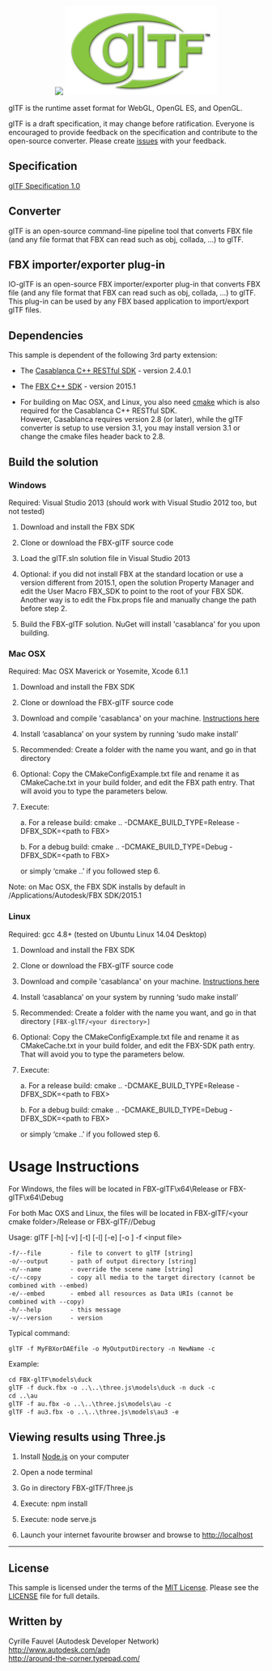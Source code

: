 <p align="center">
<img src="docs/FBX.png" />
<img src="https://github.com/KhronosGroup/glTF/blob/master/specification/figures/glTF_300.jpg" />
</p>

glTF is the runtime asset format for WebGL, OpenGL ES, and OpenGL.

glTF is a draft specification, it may change before ratification.  Everyone is encouraged to provide feedback on the specification and contribute to the open-source converter.  Please create [issues](https://github.com/KhronosGroup/glTF/issues) with your feedback.

## Specification  

[glTF Specification 1.0](https://github.com/KhronosGroup/glTF/blob/master/specification/README.md)


## Converter

glTF is an open-source command-line pipeline tool that converts FBX file (and any file format that FBX can read such as obj, collada, ...) to glTF.


## FBX importer/exporter plug-in

IO-glTF is an open-source FBX importer/exporter plug-in that converts FBX file (and any file format that FBX can read such as obj, collada, ...) to glTF.<br />
This plug-in can be used by any FBX based application to import/export glTF files.


## Dependencies

This sample is dependent of the following 3rd party extension:

* The [Casablanca C++ RESTful SDK](https://casablanca.codeplex.com/) - version 2.4.0.1

* The [FBX C++ SDK](http://www.autodesk.com/fbx) - version 2015.1

* For building on Mac OSX, and Linux, you also need [cmake](http://www.cmake.org/) which is also required for the Casablanca C++ RESTful SDK.<br />
   However, Casablanca requires version 2.8 (or later), while the glTF converter is setup to use version 3.1, you may install version 3.1 or change the cmake files header back to 2.8.


## Build the solution

### Windows 

Required: Visual Studio 2013 (should work with Visual Studio 2012 too, but not tested)

  1. Download and install the FBX SDK
  
  2. Clone or download the FBX-glTF source code
  
  3. Load the glTF.sln solution file in Visual Studio 2013
  
  4. Optional: if you did not install FBX at the standard location or use a version different from 2015.1, 
       open the solution Property Manager and edit the User Macro FBX_SDK to point to the root of your FBX SDK. 
	   Another way is to edit the Fbx.props file and manually change the path before step 2.

  5. Build the FBX-glTF solution. NuGet will install 'casablanca' for you upon building.
  
  
### Mac OSX

Required: Mac OSX Maverick or Yosemite, Xcode 6.1.1

  1. Download and install the FBX SDK
  
  2. Clone or download the FBX-glTF source code
  
  3. Download and compile 'casablanca' on your machine. [Instructions here](https://casablanca.codeplex.com/wikipage?title=Setup%20and%20Build%20on%20OSX&referringTitle=Documentation)

  4. Install ‘casablanca’ on your system by running ‘sudo make install’
  
  5. Recommended: Create a folder with the name you want, and go in that directory

  6. Optional: Copy the CMakeConfigExample.txt file and rename it as CMakeCache.txt in your build folder,
     and edit the FBX path entry. That will avoid you to type the parameters below.
  
  7. Execute: 
  
     a. For a release build: cmake .. -DCMAKE_BUILD_TYPE=Release -DFBX_SDK=&lt;path to FBX&gt;
	
     b. For a debug build: cmake .. -DCMAKE_BUILD_TYPE=Debug -DFBX_SDK=&lt;path to FBX&gt;

     or simply ‘cmake ..’ if you followed step 6.
     
     
Note: on Mac OSX, the FBX SDK installs by default in /Applications/Autodesk/FBX SDK/2015.1


### Linux

Required: gcc 4.8+ (tested on Ubuntu Linux 14.04 Desktop)

  1. Download and install the FBX SDK
  
  2. Clone or download the FBX-glTF source code
  
  3. Download and compile 'casablanca' on your machine. [Instructions here](https://casablanca.codeplex.com/wikipage?title=Setup%20and%20Build%20on%20Linux&referringTitle=Documentation)
  
  4. Install ‘casablanca’ on your system by running ‘sudo make install’

  5. Recommended: Create a folder with the name you want, and go in that directory `[FBX-glTF/<your directory>]`
  
  6. Optional: Copy the CMakeConfigExample.txt file and rename it as CMakeCache.txt in your build folder,
     and edit the FBX-SDK path entry. That will avoid you to type the parameters below.

  7. Execute: 
  
     a. For a release build: cmake .. -DCMAKE_BUILD_TYPE=Release -DFBX_SDK=&lt;path to FBX&gt;
	
     b. For a debug build: cmake .. -DCMAKE_BUILD_TYPE=Debug -DFBX_SDK=&lt;path to FBX&gt;

     or simply ‘cmake ..’ if you followed step 6.
    
	
# Usage Instructions

For Windows, the files will be located in  FBX-glTF\x64\Release or FBX-glTF\x64\Debug

For both Mac OXS and Linux, the files will be located in  FBX-glTF/&lt;your cmake folder&gt;/Release or FBX-glTF/<your cmake folder>/Debug

Usage:  glTF [-h] [-v] [-t] [-l] [-e] [-o <output path>] -f &lt;input file&gt;

    -f/--file        - file to convert to glTF [string] 
    -o/--output      - path of output directory [string]
    -n/--name        - override the scene name [string]
    -c/--copy        - copy all media to the target directory (cannot be combined with --embed)
    -e/--embed       - embed all resources as Data URIs (cannot be combined with --copy)
    -h/--help        - this message
    -v/--version     - version

Typical command:

```
glTF -f MyFBXorDAEfile -o MyOutputDirectory -n NewName -c
```

Example:

    cd FBX-glTF\models\duck
    glTF -f duck.fbx -o ..\..\three.js\models\duck -n duck -c
    cd ..\au
    glTF -f au.fbx -o ..\..\three.js\models\au -c
    glTF -f au3.fbx -o ..\..\three.js\models\au3 -e


## Viewing results using Three.js

  1. Install [Node.js](http://nodejs.org/) on your computer
  
  2. Open a node terminal
  
  3. Go in directory FBX-glTF/Three.js
  
  4. Execute: npm install
  
  5. Execute: node serve.js
  
  6. Launch your internet favourite browser and browse to [http://localhost](http://localhost)


--------

## License

This sample is licensed under the terms of the [MIT License](http://opensource.org/licenses/MIT). Please see the [LICENSE](LICENSE) file for full details.


## Written by

Cyrille Fauvel (Autodesk Developer Network)  
http://www.autodesk.com/adn  
http://around-the-corner.typepad.com/  
